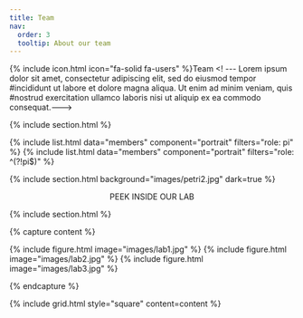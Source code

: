 ```yaml
---
title: Team
nav:
  order: 3
  tooltip: About our team
---
```


 {% include icon.html icon="fa-solid fa-users" %}Team
<! --- Lorem ipsum dolor sit amet, consectetur adipiscing elit, sed do eiusmod tempor
#incididunt ut labore et dolore magna aliqua. Ut enim ad minim veniam, quis
#nostrud exercitation ullamco laboris nisi ut aliquip ex ea commodo consequat.--->

{% include section.html %}

{% include list.html data="members" component="portrait" filters="role: pi" %}
{% include list.html data="members" component="portrait" filters="role: ^(?!pi$)" %}

{% include section.html background="images/petri2.jpg" dark=true %}

<p style="text-align: center;">PEEK INSIDE OUR LAB</p>

{% include section.html %}

{% capture content %}

{% include figure.html image="images/lab1.jpg" %}
{% include figure.html image="images/lab2.jpg" %}
{% include figure.html image="images/lab3.jpg" %}

{% endcapture %}

{% include grid.html style="square" content=content %}
